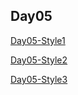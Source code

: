 ## Day05
[Day05-Style1](https://loveloki.github.io/IFE2018/HTML/Day05/resume.html)

[Day05-Style2](https://loveloki.github.io/IFE2018/HTML/Day05/pages/resume_2.html)

[Day05-Style3](https://loveloki.github.io/IFE2018/HTML/Day05/pages/resume_3.html)
